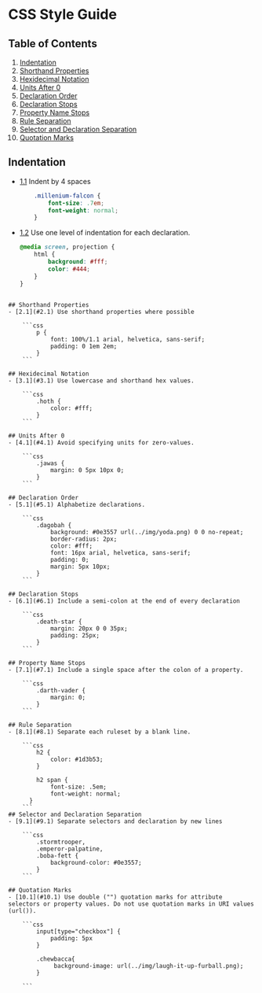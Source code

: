 # CSS Style Guide

## Table of Contents

1. [Indentation](#indentation)
2. [Shorthand Properties](#shorthand-properties)
3. [Hexidecimal Notation](#hexidecimal-notation)
4. [Units After 0](#units-after-0)
5. [Declaration Order](#declaration-order)
6. [Declaration Stops](#declaration-stops)
7. [Property Name Stops](#property-name-stops)
8. [Rule Separation](#rule-separation)
9. [Selector and Declaration Separation](#selector-and-declaration-separation) 
10. [Quotation Marks](#quotation-marks)


## Indentation
- [1.1](#1.1) Indent by 4 spaces
    
    ```css
        .millenium-falcon {
            font-size: .7em;
            font-weight: normal;
        }
    ```
- [1.2](#1.2) Use one level of indentation for each declaration.

    ```css
    @media screen, projection {
        html {
            background: #fff;
            color: #444;
        }
    }
```

## Shorthand Properties
- [2.1](#2.1) Use shorthand properties where possible

    ```css
        p {
            font: 100%/1.1 arial, helvetica, sans-serif;
            padding: 0 1em 2em;
        }
    ```

## Hexidecimal Notation
- [3.1](#3.1) Use lowercase and shorthand hex values.

    ```css
        .hoth {
            color: #fff;
        }
    ```

## Units After 0
- [4.1](#4.1) Avoid specifying units for zero-values.

    ```css
        .jawas {
            margin: 0 5px 10px 0;
        }
    ```

## Declaration Order
- [5.1](#5.1) Alphabetize declarations.

    ```css
        .dagobah {
            background: #0e3557 url(../img/yoda.png) 0 0 no-repeat;
            border-radius: 2px;
            color: #fff;
            font: 16px arial, helvetica, sans-serif;
            padding: 0;
            margin: 5px 10px;
        }
    ```

## Declaration Stops
- [6.1](#6.1) Include a semi-colon at the end of every declaration

    ```css
        .death-star {
            margin: 20px 0 0 35px;
            padding: 25px;
        }
    ```

## Property Name Stops
- [7.1](#7.1) Include a single space after the colon of a property.

    ```css
        .darth-vader {
            margin: 0;
        }
    ```

## Rule Separation
- [8.1](#8.1) Separate each ruleset by a blank line.

    ```css
        h2 {
            color: #1d3b53;
        }

        h2 span {
            font-size: .5em;
            font-weight: normal;
      }
    ```
## Selector and Declaration Separation
- [9.1](#9.1) Separate selectors and declaration by new lines

    ```css
        .stormtrooper,
        .emperor-palpatine,
        .boba-fett {
            background-color: #0e3557;
        }
    ```

## Quotation Marks
- [10.1](#10.1) Use double ("") quotation marks for attribute selectors or property values. Do not use quotation marks in URI values (url()).

    ```css
        input[type="checkbox"] {
            padding: 5px
        }
        
        .chewbacca{
             background-image: url(../img/laugh-it-up-furball.png);
        }
        
    ```
